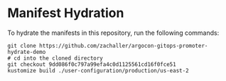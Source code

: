 # Manifest Hydration

To hydrate the manifests in this repository, run the following commands:

```shell
git clone https://github.com/zachaller/argocon-gitops-promoter-hydrate-demo
# cd into the cloned directory
git checkout 9dd086f0c797a99efa4c0d1125561cd16f0fce51
kustomize build ./user-configuration/production/us-east-2
```
